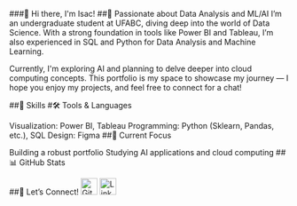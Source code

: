 ###👋 Hi there, I'm Isac!
##🎯 Passionate about Data Analysis and ML/AI
I’m an undergraduate student at UFABC, diving deep into the world of Data Science. With a strong foundation in tools like Power BI and Tableau, I’m also experienced in SQL and Python for Data Analysis and Machine Learning.

Currently, I'm exploring AI and planning to delve deeper into cloud computing concepts. This portfolio is my space to showcase my journey — I hope you enjoy my projects, and feel free to connect for a chat!

##🌟 Skills
#🛠 Tools & Languages

Visualization: Power BI, Tableau
Programming: Python (Sklearn, Pandas, etc.), SQL
Design: Figma
##🌱 Current Focus

Building a robust portfolio
Studying AI applications and cloud computing
##📊 GitHub Stats

##🤝 Let’s Connect!
<img src='https://cdn.jsdelivr.net/npm/simple-icons@3.0.1/icons/github.svg' alt='GitHub' height='30'>
<img src='https://cdn.jsdelivr.net/npm/simple-icons@3.0.1/icons/linkedin.svg' alt='LinkedIn' height='30'>





